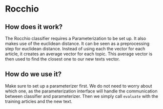# Rocchio

## How does it work?
The Rocchio classifier requires a Parameterization to be set up. It also makes use of the euclidean distance. It can be seen as a preprocessing step for euclidean distance. Instead of using each the vector for each article, it creates an average vector for each topic. This average vector is then used to find the closest one to our new texts vector.

## How do we use it?
Make sure to set up a parameterizer first. We do not need to worry about which one, as the parameterization interface will handle the communication between classifier and parameterizer. Then we simply call `evaluate` with the training articles and the new text.